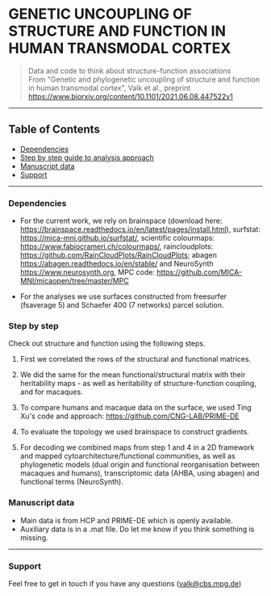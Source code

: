 
# GENETIC UNCOUPLING OF STRUCTURE AND FUNCTION IN HUMAN TRANSMODAL CORTEX

> Data and code to think about structure-function associations <br />
> From "Genetic and phylogenetic uncoupling of structure and function in human transmodal cortex", Valk et al., preprint  <br />
> https://www.biorxiv.org/content/10.1101/2021.06.08.447522v1 <br />

---

## Table of Contents

- [Dependencies](#step-by-step)
- [Step by step guide to analysis approach](#step-by-step)
- [Manuscript data](#manuscript-data)
- [Support](#support)

---

### Dependencies

- For the current work, we rely on brainspace (download here: https://brainspace.readthedocs.io/en/latest/pages/install.html), surfstat: https://mica-mni.github.io/surfstat/, scientific colourmaps: https://www.fabiocrameri.ch/colourmaps/, raincloudplots: https://github.com/RainCloudPlots/RainCloudPlots; abagen https://abagen.readthedocs.io/en/stable/ and NeuroSynth https://www.neurosynth.org, MPC code: https://github.com/MICA-MNI/micaopen/tree/master/MPC

- For the analyses we use surfaces constructed from freesurfer (fsaverage 5) and Schaefer 400 (7 networks) parcel solution.

### Step by step

Check out structure and function using the following steps. <br />

1. First we correlated the rows of the structural and functional matrices.

2. We did the same for the mean functional/structural matrix with their heritability maps - as well as heritability of structure-function coupling, and for macaques.

3. To compare humans and macaque data on the surface, we used Ting Xu's code and approach: https://github.com/CNG-LAB/PRIME-DE

4. To evaluate the topology we used  brainspace to construct gradients.

5. For decoding we combined maps from step 1 and 4 in a 2D framework and mapped cytoarchitecture/functional communities, as well as
phylogenetic models (dual origin and functional reorganisation between macaques and humans), transcriptomic data (AHBA, using abagen) and
functional terms (NeuroSynth).

### Manuscript data

- Main data is from HCP and PRIME-DE which is openly available. 
- Auxiliary data is in a .mat file. Do let me know if you think something is missing.

---

### Support

Feel free to get in touch if you have any questions (valk@cbs.mpg.de)
